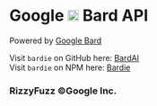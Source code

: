 # Google <img src="https://camo.githubusercontent.com/adb54264fe2ad5067d07d0752fc32600b4e6250073b01ce8c386575b431e3f06/68747470733a2f2f7777772e677374617469632e636f6d2f6c616d64612f696d616765732f66617669636f6e5f76315f31353031363063646466663766323934636533302e737667" height="20px"></a> Bard API

Powered by [Google Bard](https://bard.google.com/)

Visit `bardie` on GitHub here: [BardAI](https://github.com/rizzlogy/bardie)<br>
Visit `bardie` on NPM here: [Bardie](https://www.npmjs.com/package/bardie)

### RizzyFuzz ©Google Inc.
